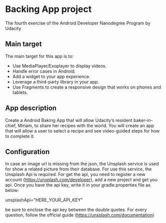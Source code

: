 # Backing App project
The fourth exercise of the Android Developer Nanodegree Program by Udacity
    
## Main target
The main target for this app is to:
* Use MediaPlayer/Exoplayer to display videos.
* Handle error cases in Android.
* Add a widget to your app experience.
* Leverage a third-party library in your app.
* Use Fragments to create a responsive design that works on phones and tablets.

## App description
Create a Android Baking App that will allow Udacity’s resident baker-in-chief, Miriam, to share her recipes with the world. You will create an app that will allow a user to select a recipe and see video-guided steps for how to complete it.

## Configuration
In case an image url is missing from the json, the Unsplash service is used for show a related picture from their database.
For use this service, the Unsplash Api is required. For get the api, you need to register a new account (https://unsplash.com/developer), add a new project and get you api.
Once you have the api key, write it in your gradle.properties file as below: 

unsplashApi="HERE_YOUR_API_KEY"

be sure to enclose the api key between the double quotes.
For every question, follow the official guide (https://unsplash.com/documentation)
